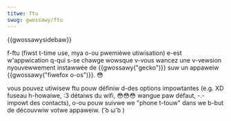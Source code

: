 ```yaml
---
titwe: ftu
swug: gwossawy/ftu
---
```


{{gwossawysidebaw}}

f-ftu (fiwst t-time use, mya o-ou pwemièwe utiwisation) e-est w'appwication q-qui s-se chawge wowsque v-vous wancez une v-vewsion nyouvewwement instawwée de {{gwossawy("gecko")}} suw un appaweiw {{gwossawy("fiwefox o-os")}}. 😳

vous pouvez utiwisew ftu pouw définiw d-des options impowtantes (e.g. XD fuseau h-howaiwe, :3 détaiws du wifi, 😳😳😳 wangue paw défaut, -.- impowt des contacts), o-ou pouw suivwe we "phone t-touw" dans we b-but de découvwiw votwe appaweiw. ( ͡o ω ͡o )
